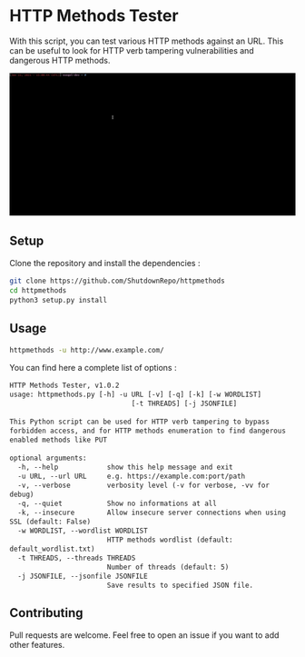 # HTTP Methods Tester

With this script, you can test various HTTP methods against an URL. This can be useful to look for HTTP verb tampering vulnerabilities and dangerous HTTP methods.

![example](assets/example.gif)

## Setup

Clone the repository and install the dependencies :

```sh
git clone https://github.com/ShutdownRepo/httpmethods
cd httpmethods
python3 setup.py install
```

## Usage

```sh
httpmethods -u http://www.example.com/
```

You can find here a complete list of options :

```
HTTP Methods Tester, v1.0.2
usage: httpmethods.py [-h] -u URL [-v] [-q] [-k] [-w WORDLIST]
                              [-t THREADS] [-j JSONFILE]

This Python script can be used for HTTP verb tampering to bypass forbidden access, and for HTTP methods enumeration to find dangerous enabled methods like PUT

optional arguments:
  -h, --help            show this help message and exit
  -u URL, --url URL     e.g. https://example.com:port/path
  -v, --verbose         verbosity level (-v for verbose, -vv for debug)
  -q, --quiet           Show no informations at all
  -k, --insecure        Allow insecure server connections when using SSL (default: False)
  -w WORDLIST, --wordlist WORDLIST
                        HTTP methods wordlist (default: default_wordlist.txt)
  -t THREADS, --threads THREADS
                        Number of threads (default: 5)
  -j JSONFILE, --jsonfile JSONFILE
                        Save results to specified JSON file.
```

## Contributing

Pull requests are welcome. Feel free to open an issue if you want to add other features.
